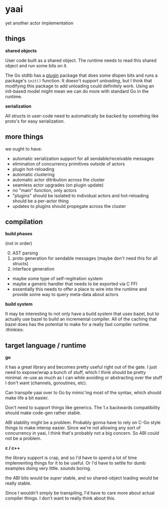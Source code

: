 # yaai

yet another actor implementation


## things

__shared objects__

User code built as a shared object. The runtime needs to read this shared
object and run some bits on it.

The Go stdlib has a [plugin](https://pkg.go.dev/plugin) package that does
some dlopen bits and runs a package's `init()` function. It doesn't support
_unloading_, but I think that modifying this package to add unloading could
definitely work. Using an init-based model might mean we can do more with
standard Go in the runtime.

__serialization__

All structs in user-code need to automatically be backed by something like
proto's for easy serialization.

## more things

we ought to have:

  + automatic serialization support for all sendable/receivable messages
  + elimination of concurrency primitives outside of actors
  + plugin hot-reloading 
  + automatic clustering
  + automatic actor ditribution across the cluster
  + seamless actor upgrades (on plugin update)
  + no "main" function, only actors
  + "plugins" should be isolated to individual actors and hot-reloading
    should be a per-actor thing
  + updates to plugins should propegate across the cluster

## compilation

__build phases__

(not in order)

0. AST parsing
1. proto generation for sendable messages (maybe don't need this for all structs)
2. interface generation
  + maybe some type of self-regitration system
  + maybe a generic handler that needs to be exported via C FFI
  + essentially this needs to offer a place to wire into the runtime and
    provide some way to query meta-data about actors

__build system__

It may be interesting to not only have a build _system_ that uses bazel,
but to actually use bazel to build an incremental compiler. All of the
caching that bazel does has the potential to make for a really fast
compiler runtime. :thinkies:

## target language / runtime

__go__

it has a great library and becomes pretty useful right out of the gate.
I just need to expose/wrap a bunch of stuff, which I think should be
pretty minimal. re-use as much as I can while avoiding or abstracting over
the stuff I don't want (channels, goroutines, etc).

Can transpile yaai over to Go by mimic'ing most of the syntax, which should
make life a bit easier.

Don't need to support things like generics. The 1.x backwards compatibility
should make code-gen rather stable.

ABI stability might be a problem. Probably gonna have to rely on C-Go style
things to make interop easier. Since we're not allowing any sort of
concurrency in yaai, I think that's probably not a big concern. So ABI
_could_ not be a problem.

__c / c++__

the library support is crap, and so I'd have to spend a lot of time
implementing things for it to be useful. Or I'd have to settle for
dumb examples doing very little. sounds boring.

the ABI bits would be _super_ stable, and so shared-object loading
would be really stable.

Since I wouldn't simply be transpiling, I'd have to care more about
actual compiler things. I don't want to really think about this.